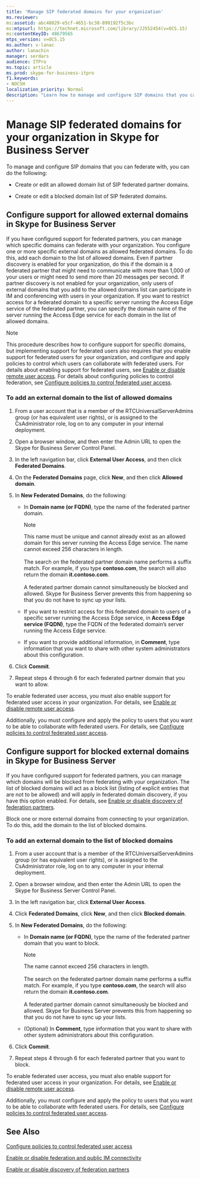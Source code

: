 ```yaml
---
title: 'Manage SIP federated domains for your organization'
ms.reviewer: 
ms:assetid: abc48829-e5cf-4651-bc38-899192f5c3bc
ms:mtpsurl: https://technet.microsoft.com/library/JJ552454(v=OCS.15)
ms:contentKeyID: 48679565
mtps_version: v=OCS.15
ms.author: v-lanac
author: lanachin
manager: serdars
audience: ITPro
ms.topic: article
ms.prod: skype-for-business-itpro
f1.keywords:
- NOCSH
localization_priority: Normal
description: "Learn how to manage and configure SIP domains that you can federate with,"
---
```


# Manage SIP federated domains for your organization in Skype for Business Server


To manage and configure SIP domains that you can federate with, you can do the following:

  - Create or edit an allowed domain list of SIP federated partner domains.

  - Create or edit a blocked domain list of SIP federated domains.

## Configure support for allowed external domains in Skype for Business Server

If you have configured support for federated partners, you can manage which specific domains can federate with your organization. You configure one or more specific external domains as allowed federated domains. To do this, add each domain to the list of allowed domains. Even if partner discovery is enabled for your organization, do this if the domain is a federated partner that might need to communicate with more than 1,000 of your users or might need to send more than 20 messages per second. If partner discovery is not enabled for your organization, only users of external domains that you add to the allowed domains list can participate in IM and conferencing with users in your organization. If you want to restrict access for a federated domain to a specific server running the Access Edge service of the federated partner, you can specify the domain name of the server running the Access Edge service for each domain in the list of allowed domains.

> [!NOTE]  
> This procedure describes how to configure support for specific domains, but implementing support for federated users also requires that you enable support for federated users for your organization, and configure and apply policies to control which users can collaborate with federated users. For details about enabling support for federated users, see [Enable or disable remote user access](../access-edge/enable-or-disable-remote-user-access.md). For details about configuring policies to control federation, see [Configure policies to control federated user access](../external-access-policies/configure-policies-to-control-federated-user-access.md).

### To add an external domain to the list of allowed domains

1.  From a user account that is a member of the RTCUniversalServerAdmins group (or has equivalent user rights), or is assigned to the CsAdministrator role, log on to any computer in your internal deployment.
2.  Open a browser window, and then enter the Admin URL to open the Skype for Business Server Control Panel. 
3.  In the left navigation bar, click **External User Access**, and then click **Federated Domains**.
4.  On the **Federated Domains** page, click **New**, and then click **Allowed domain**.
5.  In **New Federated Domains**, do the following:
    
      - In **Domain name (or FQDN)**, type the name of the federated partner domain.       

        > [!NOTE]  
        > This name must be unique and cannot already exist as an allowed domain for this server running the Access Edge service. The name cannot exceed 256 characters in length.<BR><br>The search on the federated partner domain name performs a suffix match. For example, if you type **contoso.com**, the search will also return the domain **it.contoso.com**.<BR><br>A federated partner domain cannot simultaneously be blocked and allowed. Skype for Business Server prevents this from happening so that you do not have to sync up your lists.
    
      - If you want to restrict access for this federated domain to users of a specific server running the Access Edge service, in **Access Edge service (FQDN)**, type the FQDN of the federated domain’s server running the Access Edge service.    
      - If you want to provide additional information, in **Comment**, type information that you want to share with other system administrators about this configuration.

6.  Click **Commit**.
7.  Repeat steps 4 through 6 for each federated partner domain that you want to allow.

To enable federated user access, you must also enable support for federated user access in your organization. For details, see [Enable or disable remote user access](../access-edge/enable-or-disable-remote-user-access.md).

Additionally, you must configure and apply the policy to users that you want to be able to collaborate with federated users. For details, see [Configure policies to control federated user access](../external-access-policies/configure-policies-to-control-federated-user-access.md).

## Configure support for blocked external domains in Skype for Business Server 

If you have configured support for federated partners, you can manage which domains will be blocked from federating with your organization. The list of blocked domains will act as a block list (listing of explicit entries that are not to be allowed) and will apply in federated domain discovery, if you have this option enabled. For details, see [Enable or disable discovery of federation partners](../access-edge/enable-or-disable-discovery-of-federation-partners.md).

Block one or more external domains from connecting to your organization. To do this, add the domain to the list of blocked domains.


### To add an external domain to the list of blocked domains

1.  From a user account that is a member of the RTCUniversalServerAdmins group (or has equivalent user rights), or is assigned to the CsAdministrator role, log on to any computer in your internal deployment.
2.  Open a browser window, and then enter the Admin URL to open the Skype for Business Server Control Panel. 
3.  In the left navigation bar, click **External User Access**.
4.  Click **Federated Domains**, click **New**, and then click **Blocked domain**.
5.  In **New Federated Domains**, do the following:
    
      - In **Domain name (or FQDN)**, type the name of the federated partner domain that you want to block.

        > [!NOTE]  
        > The name cannot exceed 256 characters in length.<BR><br>The search on the federated partner domain name performs a suffix match. For example, if you type **contoso.com**, the search will also return the domain **it.contoso.com**.<BR><br>A federated partner domain cannot simultaneously be blocked and allowed. Skype for Business Server prevents this from happening so that you do not have to sync up your lists.
   
      - (Optional) In **Comment**, type information that you want to share with other system administrators about this configuration.

6.  Click **Commit**.
7.  Repeat steps 4 through 6 for each federated partner that you want to block.

To enable federated user access, you must also enable support for federated user access in your organization. For details, see [Enable or disable remote user access](../access-edge/enable-or-disable-remote-user-access.md).

Additionally, you must configure and apply the policy to users that you want to be able to collaborate with federated users. For details, see [Configure policies to control federated user access](../external-access-policies/configure-policies-to-control-federated-user-access.md).


## See Also

[Configure policies to control federated user access](../external-access-policies/configure-policies-to-control-federated-user-access.md)  

[Enable or disable federation and public IM connectivity](../access-edge/enable-or-disable-federation-and-public-im-connectivity.md)

[Enable or disable discovery of federation partners](../access-edge/enable-or-disable-discovery-of-federation-partners.md)
  

